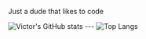 Just a dude that likes to code

![Victor's GitHub stats](https://github-readme-stats.vercel.app/api?username=vitoivan&theme=dracula&show_icons=true) --- ![Top Langs](https://github-readme-stats.vercel.app/api/top-langs/?username=vitoivan&layout=compact&theme=dracula)
